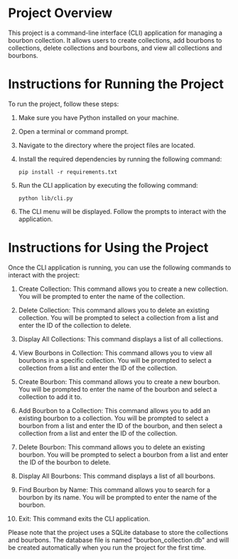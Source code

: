 # Project Overview

This project is a command-line interface (CLI) application for managing a bourbon collection. It allows users to create collections, add bourbons to collections, delete collections and bourbons, and view all collections and bourbons.

# Instructions for Running the Project

To run the project, follow these steps:

1. Make sure you have Python installed on your machine.

2. Open a terminal or command prompt.

3. Navigate to the directory where the project files are located.

4. Install the required dependencies by running the following command:
   ```
   pip install -r requirements.txt
   ```

5. Run the CLI application by executing the following command:
   ```
   python lib/cli.py
   ```

6. The CLI menu will be displayed. Follow the prompts to interact with the application.

# Instructions for Using the Project

Once the CLI application is running, you can use the following commands to interact with the project:

1. Create Collection: This command allows you to create a new collection. You will be prompted to enter the name of the collection.

2. Delete Collection: This command allows you to delete an existing collection. You will be prompted to select a collection from a list and enter the ID of the collection to delete.

3. Display All Collections: This command displays a list of all collections.

4. View Bourbons in Collection: This command allows you to view all bourbons in a specific collection. You will be prompted to select a collection from a list and enter the ID of the collection.

5. Create Bourbon: This command allows you to create a new bourbon. You will be prompted to enter the name of the bourbon and select a collection to add it to.

6. Add Bourbon to a Collection: This command allows you to add an existing bourbon to a collection. You will be prompted to select a bourbon from a list and enter the ID of the bourbon, and then select a collection from a list and enter the ID of the collection.

7. Delete Bourbon: This command allows you to delete an existing bourbon. You will be prompted to select a bourbon from a list and enter the ID of the bourbon to delete.

8. Display All Bourbons: This command displays a list of all bourbons.

9. Find Bourbon by Name: This command allows you to search for a bourbon by its name. You will be prompted to enter the name of the bourbon.

0. Exit: This command exits the CLI application.

Please note that the project uses a SQLite database to store the collections and bourbons. The database file is named "bourbon_collection.db" and will be created automatically when you run the project for the first time.
